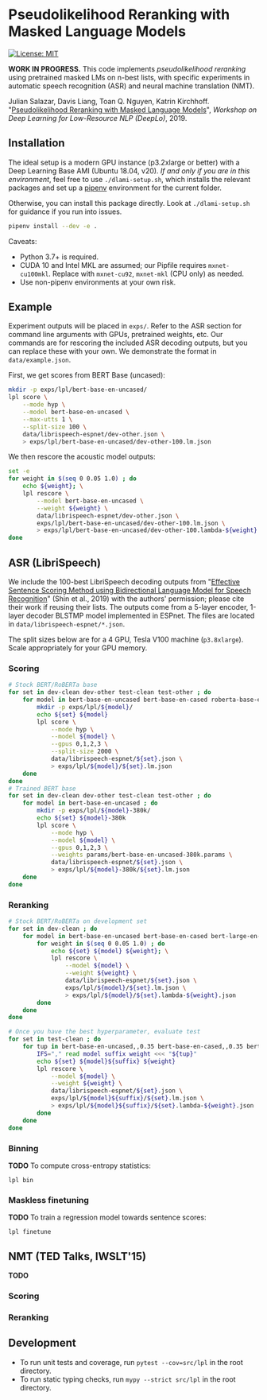 # Pseudolikelihood Reranking with Masked Language Models

[![License: MIT](https://img.shields.io/badge/License-MIT-yellow.svg)](https://opensource.org/licenses/MIT)

**WORK IN PROGRESS.** This code implements *pseudolikelihood reranking* using pretrained masked LMs on n-best lists, with specific experiments in automatic speech recognition (ASR) and neural machine translation (NMT).

Julian Salazar, Davis Liang, Toan Q. Nguyen, Katrin Kirchhoff. "[Pseudolikelihood Reranking with Masked Language Models](https://arxiv.org/abs/1910.14659)", *Workshop on Deep Learning for Low-Resource NLP (DeepLo)*, 2019. 

## Installation

The ideal setup is a modern GPU instance (p3.2xlarge or better) with a Deep Learning Base AMI (Ubuntu 18.04, v20). *If and only if you are in this environment*, feel free to use `./dlami-setup.sh`, which installs the relevant packages and set up a [pipenv](https://pipenv.kennethreitz.org/en/latest/) environment for the current folder.

Otherwise, you can install this package directly. Look at `./dlami-setup.sh` for guidance if you run into issues.
```bash
pipenv install --dev -e .
```
Caveats:
- Python 3.7+ is required.
- CUDA 10 and Intel MKL are assumed; our Pipfile requires `mxnet-cu100mkl`. Replace with `mxnet-cu92`, `mxnet-mkl` (CPU only) as needed.
- Use non-pipenv environments at your own risk.

## Example

Experiment outputs will be placed in `exps/`.  Refer to the ASR section for command line arguments with GPUs, pretrained weights, etc. Our commands are for rescoring the included ASR decoding outputs, but you can replace these with your own. We demonstrate the format in `data/example.json`.

First, we get scores from BERT Base (uncased):
```bash
mkdir -p exps/lpl/bert-base-en-uncased/
lpl score \
    --mode hyp \
    --model bert-base-en-uncased \
    --max-utts 1 \
    --split-size 100 \
    data/librispeech-espnet/dev-other.json \
    > exps/lpl/bert-base-en-uncased/dev-other-100.lm.json
```

We then rescore the acoustic model outputs:
```bash
set -e
for weight in $(seq 0 0.05 1.0) ; do
    echo ${weight}; \
    lpl rescore \
        --model bert-base-en-uncased \
        --weight ${weight} \
        data/librispeech-espnet/dev-other.json \
        exps/lpl/bert-base-en-uncased/dev-other-100.lm.json \
        > exps/lpl/bert-base-en-uncased/dev-other-100.lambda-${weight}.json
done
```

## ASR (LibriSpeech)

We include the 100-best LibriSpeech decoding outputs from "[Effective Sentence Scoring Method using Bidirectional Language Model for Speech Recognition](https://arxiv.org/abs/1905.06655)" (Shin et al., 2019) with the authors' permission; please cite their work if reusing their lists. The outputs come from a 5-layer encoder, 1-layer decoder BLSTMP model implemented in ESPnet. The files are located in `data/librispeech-espnet/*.json`.

The split sizes below are for a 4 GPU, Tesla V100 machine (`p3.8xlarge`). Scale appropriately for your GPU memory.

### Scoring

```bash
# Stock BERT/RoBERTa base
for set in dev-clean dev-other test-clean test-other ; do
    for model in bert-base-en-uncased bert-base-en-cased roberta-base-en-cased ; do
        mkdir -p exps/lpl/${model}/
        echo ${set} ${model}
        lpl score \
            --mode hyp \
            --model ${model} \
            --gpus 0,1,2,3 \
            --split-size 2000 \
            data/librispeech-espnet/${set}.json \
            > exps/lpl/${model}/${set}.lm.json
    done
done
# Trained BERT base
for set in dev-clean dev-other test-clean test-other ; do
    for model in bert-base-en-uncased ; do
        mkdir -p exps/lpl/${model}-380k/
        echo ${set} ${model}-380k
        lpl score \
            --mode hyp \
            --model ${model} \
            --gpus 0,1,2,3 \
            --weights params/bert-base-en-uncased-380k.params \
            data/librispeech-espnet/${set}.json \
            > exps/lpl/${model}-380k/${set}.lm.json
    done
done
```

### Reranking

```bash
# Stock BERT/RoBERTa on development set
for set in dev-clean ; do
    for model in bert-base-en-uncased bert-base-en-cased bert-large-en-uncased bert-large-en-cased roberta-base-en-cased roberta-large-en-cased ; do
        for weight in $(seq 0 0.05 1.0) ; do
            echo ${set} ${model} ${weight}; \
            lpl rescore \
                --model ${model} \
                --weight ${weight} \
                data/librispeech-espnet/${set}.json \
                exps/lpl/${model}/${set}.lm.json \
                > exps/lpl/${model}/${set}.lambda-${weight}.json
        done
    done
done

# Once you have the best hyperparameter, evaluate test
for set in test-clean ; do
    for tup in bert-base-en-uncased,,0.35 bert-base-en-cased,,0.35 bert-large-en-uncased,,0.40 bert-large-en-cased,,0.35 ; do
        IFS="," read model suffix weight <<< "${tup}"
        echo ${set} ${model}${suffix} ${weight}
        lpl rescore \
            --model ${model} \
            --weight ${weight} \
            data/librispeech-espnet/${set}.json \
            exps/lpl/${model}${suffix}/${set}.lm.json \
            > exps/lpl/${model}${suffix}/${set}.lambda-${weight}.json
        done
    done
done
```

### Binning

**TODO** To compute cross-entropy statistics:
```
lpl bin
```

### Maskless finetuning

**TODO** To train a regression model towards sentence scores:
```
lpl finetune
```

## NMT (TED Talks, IWSLT'15)

**TODO**

### Scoring

### Reranking

## Development

- To run unit tests and coverage, run `pytest --cov=src/lpl` in the root directory.
- To run static typing checks, run `mypy --strict src/lpl` in the root directory.
